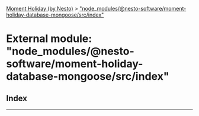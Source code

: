 [Moment Holiday (by Nesto)](../README.md) > ["node_modules/@nesto-software/moment-holiday-database-mongoose/src/index"](../modules/_node_modules__nesto_software_moment_holiday_database_mongoose_src_index_.md)

# External module: "node_modules/@nesto-software/moment-holiday-database-mongoose/src/index"

## Index

---

